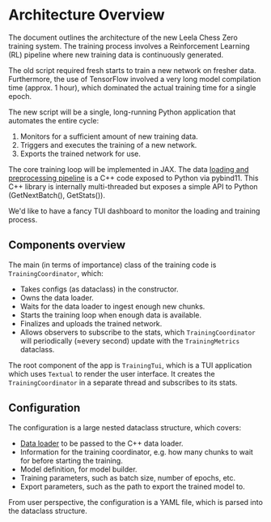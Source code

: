 # Architecture Overview

The document outlines the architecture of the new Leela Chess Zero training
system. The training process involves a Reinforcement Learning (RL) pipeline
where new training data is continuously generated.

The old script required fresh starts to train a new network on fresher data.
Furthermore, the use of TensorFlow involved a very long model compilation time
(approx. 1 hour), which dominated the actual training time for a single epoch.

The new script will be a single, long-running Python application that automates
the entire cycle:

1. Monitors for a sufficient amount of new training data.
2. Triggers and executes the training of a new network.
3. Exports the trained network for use.

The core training loop will be implemented in JAX. The data
[loading and preprocessing pipeline](loader.md) is a C++ code exposed to Python
via pybind11. This C++ library is internally multi-threaded but exposes a simple
API to Python (GetNextBatch(), GetStats()).

We'd like to have a fancy TUI dashboard to monitor the loading and training
process.

## Components overview

The main (in terms of importance) class of the training code is
`TrainingCoordinator`, which:

* Takes configs (as dataclass) in the constructor.
* Owns the data loader.
* Waits for the data loader to ingest enough new chunks.
* Starts the training loop when enough data is available.
* Finalizes and uploads the trained network.
* Allows observers to subscribe to the stats, which `TrainingCoordinator`
  will periodically (≈every second) update with the `TrainingMetrics` dataclass.

The root component of the app is `TrainingTui`, which is a TUI application which
uses `Textual` to render the user interface. It creates the
`TrainingCoordinator` in a separate thread and subscribes to its stats.

## Configuration

The configuration is a large nested dataclass structure, which covers:

* [Data loader](../src/lczero_training/data_loader_config.py) to be passed to
  the C++ data loader.
* Information for the training coordinator, e.g. how many chunks to wait for
  before starting the training.
* Model definition, for model builder.
* Training parameters, such as batch size, number of epochs, etc.
* Export parameters, such as the path to export the trained model to.

From user perspective, the configuration is a YAML file, which is parsed
into the dataclass structure.